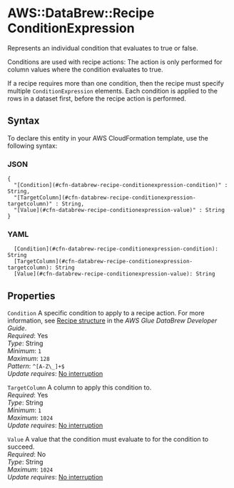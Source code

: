 # AWS::DataBrew::Recipe ConditionExpression<a name="aws-properties-databrew-recipe-conditionexpression"></a>

Represents an individual condition that evaluates to true or false\.

Conditions are used with recipe actions: The action is only performed for column values where the condition evaluates to true\.

If a recipe requires more than one condition, then the recipe must specify multiple `ConditionExpression` elements\. Each condition is applied to the rows in a dataset first, before the recipe action is performed\.

## Syntax<a name="aws-properties-databrew-recipe-conditionexpression-syntax"></a>

To declare this entity in your AWS CloudFormation template, use the following syntax:

### JSON<a name="aws-properties-databrew-recipe-conditionexpression-syntax.json"></a>

```
{
  "[Condition](#cfn-databrew-recipe-conditionexpression-condition)" : String,
  "[TargetColumn](#cfn-databrew-recipe-conditionexpression-targetcolumn)" : String,
  "[Value](#cfn-databrew-recipe-conditionexpression-value)" : String
}
```

### YAML<a name="aws-properties-databrew-recipe-conditionexpression-syntax.yaml"></a>

```
  [Condition](#cfn-databrew-recipe-conditionexpression-condition): String
  [TargetColumn](#cfn-databrew-recipe-conditionexpression-targetcolumn): String
  [Value](#cfn-databrew-recipe-conditionexpression-value): String
```

## Properties<a name="aws-properties-databrew-recipe-conditionexpression-properties"></a>

`Condition`  <a name="cfn-databrew-recipe-conditionexpression-condition"></a>
A specific condition to apply to a recipe action\. For more information, see [Recipe structure](https://docs.aws.amazon.com/databrew/latest/dg/recipe-structure.html) in the *AWS Glue DataBrew Developer Guide*\.  
*Required*: Yes  
*Type*: String  
*Minimum*: `1`  
*Maximum*: `128`  
*Pattern*: `^[A-Z\_]+$`  
*Update requires*: [No interruption](https://docs.aws.amazon.com/AWSCloudFormation/latest/UserGuide/using-cfn-updating-stacks-update-behaviors.html#update-no-interrupt)

`TargetColumn`  <a name="cfn-databrew-recipe-conditionexpression-targetcolumn"></a>
A column to apply this condition to\.  
*Required*: Yes  
*Type*: String  
*Minimum*: `1`  
*Maximum*: `1024`  
*Update requires*: [No interruption](https://docs.aws.amazon.com/AWSCloudFormation/latest/UserGuide/using-cfn-updating-stacks-update-behaviors.html#update-no-interrupt)

`Value`  <a name="cfn-databrew-recipe-conditionexpression-value"></a>
A value that the condition must evaluate to for the condition to succeed\.  
*Required*: No  
*Type*: String  
*Maximum*: `1024`  
*Update requires*: [No interruption](https://docs.aws.amazon.com/AWSCloudFormation/latest/UserGuide/using-cfn-updating-stacks-update-behaviors.html#update-no-interrupt)